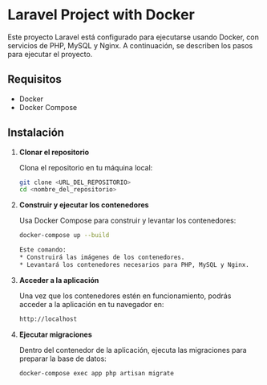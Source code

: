 # Laravel Project with Docker

Este proyecto Laravel está configurado para ejecutarse usando Docker, con servicios de PHP, MySQL y Nginx. A continuación, se describen los pasos para ejecutar el proyecto.

## Requisitos

- Docker
- Docker Compose

## Instalación

1. **Clonar el repositorio**

   Clona el repositorio en tu máquina local:

   ```bash
   git clone <URL_DEL_REPOSITORIO>
   cd <nombre_del_repositorio>


2. **Construir y ejecutar los contenedores**

   Usa Docker Compose para construir y levantar los contenedores:

   ```bash
   docker-compose up --build

   Este comando:
   * Construirá las imágenes de los contenedores.
   * Levantará los contenedores necesarios para PHP, MySQL y Nginx.

3. **Acceder a la aplicación**

   Una vez que los contenedores estén en funcionamiento, podrás acceder a la aplicación en tu navegador en:

   ```bash
   http://localhost

4. **Ejecutar migraciones**

   Dentro del contenedor de la aplicación, ejecuta las migraciones para preparar la base de datos:
   
   ```bash
   docker-compose exec app php artisan migrate